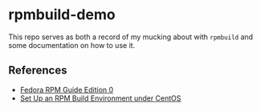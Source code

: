 rpmbuild-demo
=============

This repo serves as both a record of my mucking about with `rpmbuild`
and some documentation on how to use it.


References
----------

* [Fedora RPM Guide Edition 0][fedora-rpmguide-0]
* [Set Up an RPM Build Environment under CentOS][centos-howto-rpmbuild]

[fedora-rpmguide-0]: https://docs.fedoraproject.org/en-US/Fedora_Draft_Documentation/0.1/html/RPM_Guide/index.html
[centos-howto-rpmbuild]: https://wiki.centos.org/HowTos/SetupRpmBuildEnvironment
